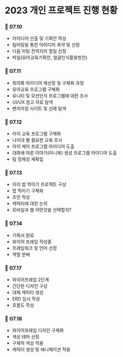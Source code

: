 # 2023 개인 프로젝트 진행 현황
### 📅 07.10
 - 아이디어 산출 및 기획안 작성
 - 팀미팅을 통한 아이디어 축약 및 선정
 - 다음 미팅 전까지의 할일 선정
 - 파일(유아교육기획안, 얼굴인식활용방안)
### 📅 07.11
 - 회의록 아이디어 재선정 및 구체화 과정
 - 유아교육 프로그램 구체화
 - 유니티 및 모션인식 프로그램에 대한 조사
 - UI/UX 참고 자료 탐색
 - 벤치마킹 사이트 및 선례 탐색
### 📅 07.12
 - 아이 교육 프로그램 구체화
 - 나이대 별 필요한 교육 조사
 - 아이 케어 프로그램 아이디어 도출
 - 대화에 따른 이야기(미니북) 생성 프로그램 아이디어 도출
 - 팀 정체성 재확립
### 📅 07.13
 - 아이 밥 먹이기 프로젝트 구상
 - 밥 먹이기 구체화
 - 초안 작성
 - 캐릭터에 대한 논의
 - 모바일과 웹 어떤것을 선택할지?
### 📅 07.14
 - 기획서 완료
 - 와이어 프레임 작성중
 - 프레임워크 및 언어 선정
 - 역할 분배
### 📅 07.17
 - 와이어프레임 2단계
 - 간단한 디자인 구상
 - 대체 캐릭터 생성
 - ERD 임시 작성
 - 흐름도 작성
### 📅 07.18
 - 와이어프레임 디자인 구체화
 - 색상 테마 선정
 - 구체적 색상 적용
 - 캐릭터 생성 및 애니메이션 적용
 
 
 